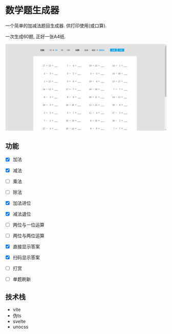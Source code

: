 <!--
 * @Author: NMTuan
 * @Email: NMTuan@qq.com
 * @Date: 2022-06-24 10:54:00
 * @LastEditTime: 2022-06-26 22:08:22
 * @LastEditors: NMTuan
 * @Description: 
 * @FilePath: \math_test_questions_generator\README.md
-->
# 数学题生成器

一个简单的加减法题目生成器. 供打印使用(或口算).

一次生成60题, 正好一张A4纸.

![](./public/thumb.png)


## 功能

- [x] 加法
- [x] 减法
- [ ] 乘法
- [ ] 除法
- [x] 加法进位
- [x] 减法退位
- [ ] 两位与一位运算
- [ ] 两位与两位运算
- [x] 直接显示答案
- [x] 扫码显示答案
- [ ] 打赏
- [ ] 单题刷新


## 技术栈

- vite
- 伪ts
- svelte
- unocss
